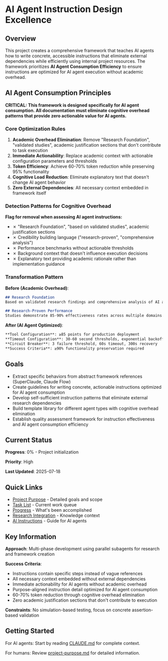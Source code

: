 # AI Agent Instruction Design Excellence

## Overview

This project creates a comprehensive framework that teaches AI agents how to write concrete, accessible instructions that eliminate external dependencies while efficiently using internal project resources. The framework prioritizes **AI Agent Consumption Efficiency** to ensure instructions are optimized for AI agent execution without academic overhead.

## AI Agent Consumption Principles

**CRITICAL: This framework is designed specifically for AI agent consumption. All documentation must eliminate cognitive overhead patterns that provide zero actionable value for AI agents.**

### Core Optimization Rules

1. **Academic Overhead Elimination**: Remove "Research Foundation", "validated studies", academic justification sections that don't contribute to task execution
2. **Immediate Actionability**: Replace academic context with actionable configuration parameters and thresholds
3. **Token Efficiency**: Achieve 60-70% token reduction while preserving 95% functionality
4. **Cognitive Load Reduction**: Eliminate explanatory text that doesn't change AI agent behavior
5. **Zero External Dependencies**: All necessary context embedded in framework itself

### Detection Patterns for Cognitive Overhead

**Flag for removal when assessing AI agent instructions:**
- ✗ "Research Foundation", "based on validated studies", academic justification sections
- ✗ Credibility building language ("research-proven", "comprehensive analysis")
- ✗ Performance benchmarks without actionable thresholds
- ✗ Background context that doesn't influence execution decisions
- ✗ Explanatory text providing academic rationale rather than implementation guidance

### Transformation Pattern

**Before (Academic Overhead)**:
```markdown
## Research Foundation
Based on validated research findings and comprehensive analysis of AI agent performance patterns...

## Research-Proven Performance
Studies demonstrate 85-90% effectiveness rates across multiple domains...
```

**After (AI Agent Optimized)**:
```markdown
**Tool Configuration**: ≥85 points for production deployment
**Timeout Configuration**: 30-60 second thresholds, exponential backoff enabled
**Circuit Breaker**: 3 failure threshold, 60s timeout, 300s recovery
**Success Criteria**: ≥90% functionality preservation required
```

## Goals

- Extract specific behaviors from abstract framework references (SuperClaude, Claude Flow)
- Create guidelines for writing concrete, actionable instructions optimized for AI agent consumption
- Develop self-sufficient instruction patterns that eliminate external research dependencies
- Build template library for different agent types with cognitive overhead elimination
- Establish quality assessment framework for instruction effectiveness and AI agent consumption efficiency

## Current Status

**Progress**: 0% - Project initialization

**Priority**: High

**Last Updated**: 2025-07-18

## Quick Links

- [Project Purpose](./project-purpose.md) - Detailed goals and scope
- [Task List](./task-list.md) - Current work queue
- [Progress](./progress.md) - What's been accomplished
- [Research Integration](./research-integration.md) - Knowledge context
- [AI Instructions](./CLAUDE.md) - Guide for AI agents

## Key Information

**Approach**: Multi-phase development using parallel subagents for research and framework creation

**Success Criteria**: 
- Instructions contain specific steps instead of vague references
- All necessary context embedded without external dependencies
- Immediate actionability for AI agents without academic overhead
- Purpose-aligned instruction detail optimized for AI agent consumption
- 60-70% token reduction through cognitive overhead elimination
- Zero academic justification sections that don't contribute to execution

**Constraints**: No simulation-based testing, focus on concrete assertion-based validation

## Getting Started

For AI agents: Start by reading [CLAUDE.md](./CLAUDE.md) for complete context.

For humans: Review [project-purpose.md](./project-purpose.md) for detailed information.